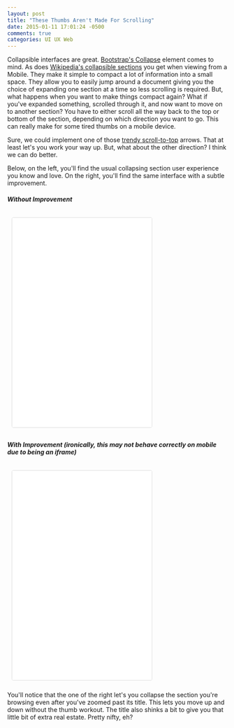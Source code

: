 ```yaml
---
layout: post
title: "These Thumbs Aren't Made For Scrolling"
date: 2015-01-11 17:01:24 -0500
comments: true
categories: UI UX Web 
---
```


Collapsible interfaces are great. [Bootstrap's Collapse](http://getbootstrap.com/javascript/#collapse) element comes to mind. As does [Wikipedia's collapsible sections](http://en.m.wikipedia.org/wiki/Mobile_phone) you get when viewing from a Mobile. They make it simple to compact a lot of information into a small space. They allow you to easily jump around a document giving you the choice of expanding one section at a time so less scrolling is required. But, what happens when you want to make things compact again? What if you've expanded something, scrolled through it, and now want to move on to another section? You have to either scroll all the way back to the top or bottom of the section, depending on which direction you want to go. This can really make for some tired thumbs on a mobile device.

Sure, we could implement one of those [trendy scroll-to-top](http://davidwalsh.name/demo/top-of-page-jquery.php) arrows. That at least let's you work your way up. But, what about the other direction? I think we can do better.

Below, on the left, you'll find the usual collapsing section user experience you know and love. On the right, you'll find the same interface with a subtle improvement.


<div class="clearfix">
  <div class="sm-col sm-col-6">
  <h5>Without Improvement</h5>
  <div style="overflow:auto;-webkit-overflow-scrolling:touch">
  <iframe style="border: 1px solid #ddd;border-radius: 4px;margin: 10px;"  height="480" width="320" src="/blog/collapse_demo_before.html" seamless>
  <p>Your browser sucks.</p>
  </iframe>
  </div>
  </div>
  <div class="sm-col sm-col-6">
    <h5>With Improvement (ironically, this may not behave correctly on mobile due to being an iframe)</h5>
    <div style="overflow:auto;-webkit-overflow-scrolling:touch">
    <iframe style="border: 1px solid #ddd;border-radius: 4px;margin: 10px;"  height="480" width="320" src="/blog/collapse_demo_after.html" seamless>
    <p>Your browser sucks.</p>
    </iframe>
    </div>
  </div>
</div>

You'll notice that the one of the right let's you collapse the section you're browsing even after you've zoomed past its title. This lets you move up and down without the thumb workout. The title also shinks a bit to give you that little bit of extra real estate. Pretty nifty, eh?
